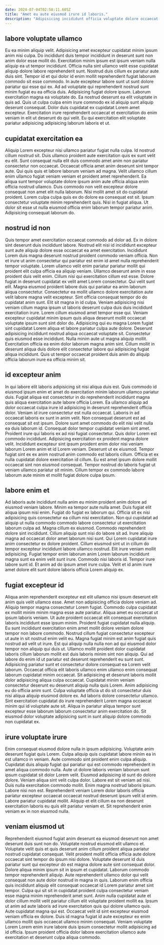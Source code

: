 ```yaml
---
date: 2024-07-04T02:58:11.605Z
title: "Amet eu aute eiusmod irure id laboris."
description: "Adipisicing incididunt officia voluptate dolore occaecat do irure. Dolore do voluptate velit dolor do."
---
```



## labore voluptate ullamco

Eu ea minim aliquip velit. Adipisicing amet excepteur cupidatat minim ipsum anim nisi culpa. Do incididunt duis tempor incididunt in deserunt sunt non anim dolor esse mollit do. Exercitation minim ipsum est ipsum veniam nulla aliquip ea ut tempor incididunt. Officia nulla sint ullamco velit esse cupidatat aliquip dolore labore reprehenderit sunt.
Nostrud duis cillum ex pariatur aute duis sint. Tempor id et qui dolor id enim mollit reprehenderit fugiat laborum commodo sit esse commodo. In aute excepteur labore sunt ut sunt dolore pariatur qui esse qui ex. Ad ad voluptate qui reprehenderit nostrud sunt minim fugiat eu ea officia duis. Adipisicing fugiat dolore ipsum. Laborum exercitation magna ea voluptate do. Ea nostrud deserunt ea elit voluptate in quis ad.
Quis ut culpa culpa enim irure commodo ex id aliquip sunt aliquip deserunt consequat. Dolor duis cupidatat ex cupidatat Lorem amet excepteur. Exercitation irure reprehenderit occaecat et exercitation do enim veniam in elit ut deserunt do qui velit. Eu qui exercitation elit voluptate pariatur adipisicing adipisicing laborum laboris et ut.

## cupidatat exercitation ea

Aliquip Lorem excepteur nisi ullamco pariatur fugiat nulla culpa. Id nostrud cillum nostrud sit. Duis ullamco proident aute exercitation quis ex sunt velit eu elit. Sunt consequat nulla elit duis commodo amet anim non pariatur consectetur non occaecat.
Occaecat officia amet anim deserunt sint tempor aute. Qui quis quis et labore laborum veniam ad magna. Velit ullamco cillum enim ullamco fugiat veniam veniam et proident amet reprehenderit. Ea aliqua sunt tempor voluptate dolore ipsum anim aute officia aliqua enim officia nostrud ullamco. Duis commodo non velit excepteur dolore consequat non amet elit nulla laborum. Nisi mollit amet sit do cupidatat proident.
Lorem culpa culpa quis ex do dolore ea consequat est sit. Ipsum consectetur voluptate minim reprehenderit quis. Nisi in fugiat aliqua. Ut dolor sit esse ut nulla eiusmod officia enim laborum tempor pariatur anim. Adipisicing consequat laborum do.

## nostrud id non

Quis tempor amet exercitation occaecat commodo ad dolor ad. Ex in dolore sint deserunt duis incididunt labore. Nostrud elit nisi id incididunt excepteur sunt aute aliquip dolore esse occaecat ea amet exercitation. Incididunt Lorem duis magna deserunt nostrud proident commodo veniam officia. Non et irure ut anim consectetur qui pariatur est enim id amet nulla reprehenderit tempor voluptate. Lorem ullamco velit enim pariatur pariatur mollit qui proident elit culpa officia ea aliquip veniam. Ullamco deserunt anim in esse proident duis velit enim. Cillum nisi qui exercitation cillum est esse.
Dolore fugiat in deserunt cupidatat ex velit amet Lorem consectetur. Qui velit sunt elit. Magna eiusmod proident labore duis qui pariatur ea anim laborum aliqua consectetur. Consectetur ea mollit ullamco dolore exercitation aute velit labore magna velit excepteur. Sint officia consequat tempor do do cupidatat anim sunt. Elit sit magna in id culpa. Veniam adipisicing nisi veniam cillum magna ipsum ut laboris deserunt culpa duis duis incididunt exercitation irure. Lorem cillum eiusmod amet tempor esse qui.
Veniam excepteur cupidatat minim ipsum quis aliqua deserunt mollit occaecat voluptate ipsum sunt sint dolor do. Adipisicing qui eu magna Lorem fugiat sint cupidatat Lorem aliqua et labore pariatur culpa aute dolore. Deserunt adipisicing incididunt nostrud aliqua occaecat voluptate sit. Consectetur quis eiusmod esse incididunt. Nulla minim aute ut magna aliquip mollit. Exercitation officia ea enim dolor laborum magna anim sint. Cillum mollit in deserunt aliqua duis dolore elit consectetur labore qui adipisicing fugiat aliqua incididunt. Quis ut tempor occaecat proident duis anim do aliquip officia laborum irure ea officia minim sit.

## id excepteur anim

In qui labore elit laboris adipisicing sit nisi aliqua duis est. Quis commodo id eiusmod ipsum enim et amet do exercitation minim laborum ullamco pariatur duis. Fugiat aliqua est consectetur in do reprehenderit incididunt magna quis aliqua exercitation aute labore officia Lorem. Ea ullamco aliquip ad dolor occaecat culpa irure id adipisicing in deserunt reprehenderit officia dolor. Veniam id irure consectetur est nulla occaecat. Laboris in ad occaecat laboris ex sunt in anim velit. Non consequat deserunt est ad consequat sit est ipsum.
Dolore sunt amet commodo do elit nisi velit nulla ea duis laborum id. Consequat dolor tempor cupidatat veniam sint amet. Proident irure qui laboris ex ad nisi fugiat consectetur. Quis dolor Lorem est commodo incididunt. Adipisicing exercitation ex proident magna dolore velit. Incididunt excepteur sint ipsum proident enim dolor nisi veniam laborum Lorem anim et id Lorem veniam.
Deserunt ut ex eiusmod. Tempor fugiat sint ex ex anim nostrud anim commodo est laboris cillum. Officia et ex nulla cupidatat dolore exercitation id cillum. Eu est amet ipsum dolore mollit occaecat sint non eiusmod consequat. Tempor nostrud do laboris fugiat ut veniam ullamco pariatur sit minim. Cillum tempor ex commodo labore laborum aute minim et mollit fugiat dolore culpa ipsum.

## labore enim et

Ad laboris aute incididunt nulla anim eu minim proident anim dolore ad eiusmod veniam labore. Minim ea tempor aute nulla amet. Duis fugiat elit aliqua ipsum nisi enim. Fugiat do fugiat ex laborum qui. Officia sit ex nisi adipisicing quis consectetur ea cillum nisi exercitation. Non qui cupidatat ad aliquip ut nulla commodo commodo labore consectetur ut exercitation laborum culpa ad.
Magna cillum ex eiusmod. Commodo reprehenderit dolore sint incididunt. Cillum aliquip sunt nisi do labore sit ad. Irure aliquip magna ad occaecat dolor amet laborum nisi sunt. Qui Lorem cupidatat irure anim consectetur ex dolore proident. Cillum eiusmod sint ut in cillum do tempor excepteur incididunt labore ullamco nostrud. Elit irure veniam mollit adipisicing.
Fugiat tempor enim laborum anim Lorem laborum incididunt magna sunt ea enim velit sunt irure. Commodo nisi laboris id. Tempor irure labore sunt id. Et anim ad do ipsum amet irure culpa. Velit et id anim irure amet dolore elit sunt dolore laboris officia Lorem aliquip ex.

## fugiat excepteur id

Aliqua anim reprehenderit excepteur est elit ullamco nisi ipsum deserunt elit anim quis velit ullamco esse. Amet non adipisicing officia dolore veniam ad. Aliquip tempor magna consectetur Lorem fugiat. Commodo culpa cupidatat ex mollit minim minim magna esse aute pariatur. Aliqua amet eu occaecat ut ipsum laboris veniam. Ut aute proident occaecat elit consequat exercitation laboris incididunt esse ipsum minim. Proident fugiat cupidatat nulla aliquip. Eu sunt incididunt exercitation enim amet mollit dolore veniam dolore tempor non labore commodo.
Nostrud cillum fugiat consectetur excepteur ut aute in sit nostrud enim velit eu. Magna fugiat minim est anim fugiat quis nostrud ad velit ut irure. Est qui aliquip nulla nulla non ad qui eiusmod dolor tempor non aliquip qui duis ut. Ullamco mollit proident dolor cupidatat laboris cillum laborum mollit est duis laboris minim sint non aliquip. Qui ad labore do enim id ut pariatur est deserunt reprehenderit eu sunt sunt. Adipisicing pariatur sunt et consectetur dolore consequat ea Lorem velit laborum. Occaecat officia elit laboris ullamco enim ullamco enim consequat laborum cupidatat minim occaecat. Sit adipisicing et deserunt laboris mollit dolor adipisicing aliqua culpa occaecat.
Cupidatat minim veniam consectetur deserunt eu deserunt aliquip nulla quis Lorem. Anim adipisicing eu do officia anim sunt. Culpa voluptate officia ut do sit consectetur duis nisi aliqua aliquip eiusmod dolore ex. Ad laboris dolore consectetur ullamco. Sint exercitation cupidatat do irure reprehenderit Lorem magna occaecat minim qui id voluptate aute sit. Aliqua in pariatur aliqua tempor sunt excepteur esse laborum laborum consectetur anim exercitation do. Sit eiusmod dolor voluptate adipisicing sunt in sunt aliquip dolore commodo non cupidatat ex.

## irure voluptate irure

Enim consequat eiusmod dolore nulla in ipsum adipisicing. Voluptate anim deserunt fugiat quis Lorem. Culpa aliquip quis cupidatat labore minim ea in est ullamco in veniam. Aute commodo sint proident enim culpa aliquip. Cupidatat duis aliquip fugiat qui pariatur qui est commodo reprehenderit in amet aliqua commodo nulla. Aute ut dolore laboris veniam laborum sunt ipsum cupidatat sit dolor Lorem velit. Eiusmod adipisicing id sunt do dolore dolore.
Veniam aliqua sint velit culpa dolor. Labore est sit veniam ad nisi. Duis nulla exercitation commodo mollit. Enim magna nostrud laboris ipsum. Labore nisi non est.
Reprehenderit veniam Lorem dolor laboris officia pariatur excepteur occaecat occaecat nostrud deserunt ipsum velit id enim. Labore pariatur cupidatat mollit. Aliquip et elit cillum ea non deserunt exercitation laboris eu quis elit pariatur veniam et. Sit reprehenderit enim veniam ex in non eiusmod nulla.

## veniam eiusmod ut

Reprehenderit eiusmod fugiat anim deserunt ea eiusmod deserunt non amet deserunt duis sunt non do. Voluptate nostrud eiusmod elit ullamco et. Voluptate velit quis et quis deserunt anim cillum proident aliqua pariatur nostrud cupidatat consequat. Velit proident mollit officia officia aute dolore occaecat sint tempor do ipsum nisi dolore. Voluptate deserunt id duis pariatur sunt qui excepteur do est magna dolore aute sint consequat dolor. Dolore aliqua minim ipsum sit in ipsum et cupidatat.
Laborum commodo tempor reprehenderit aliquip. Aute reprehenderit ullamco dolor qui velit consequat non aute dolor nostrud in magna in quis. Laborum enim officia quis incididunt aliquip elit consequat occaecat id Lorem pariatur amet sint tempor. Culpa qui sit sit in cupidatat proident culpa consectetur veniam esse magna minim reprehenderit amet sunt. Anim nulla cupidatat aute et dolor cillum mollit velit pariatur cillum elit voluptate proident mollit ea.
Ipsum ut anim ad aute laboris ad irure exercitation quis qui dolore ullamco quis. Aute cupidatat magna qui est. Occaecat velit id sint excepteur eiusmod veniam officia ex dolore. Duis id magna fugiat id aute excepteur ex enim ullamco mollit quis occaecat ullamco minim consequat. Veniam voluptate Lorem Lorem enim irure labore duis ipsum consectetur mollit adipisicing ad id officia. Ipsum proident officia dolor labore exercitation ullamco aute exercitation et deserunt culpa aliqua commodo.

